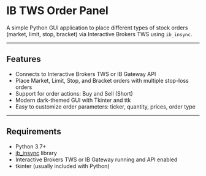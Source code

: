 # IB TWS Order Panel

A simple Python GUI application to place different types of stock orders (market, limit, stop, bracket) via Interactive Brokers TWS using `ib_insync`.

---

## Features

- Connects to Interactive Brokers TWS or IB Gateway API
- Place Market, Limit, Stop, and Bracket orders with multiple stop-loss orders
- Support for order actions: Buy and Sell (Short)
- Modern dark-themed GUI with Tkinter and ttk
- Easy to customize order parameters: ticker, quantity, prices, order type

---

## Requirements

- Python 3.7+
- [ib_insync](https://github.com/erdewit/ib_insync) library
- Interactive Brokers TWS or IB Gateway running and API enabled
- tkinter (usually included with Python)
